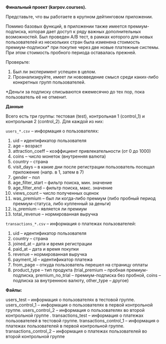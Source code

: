 **Финальный проект (karpov.courses).**

Представьте, что вы работаете в крупном дейтинговом приложении.

Помимо базовых функций, в приложении также имеется премиум-подписка, которая дает доступ к ряду важных дополнительных возможностей. Был проведен A/B тест, в рамках которого для новых пользователей из нескольких стран была изменена стоимость премиум-подписки* при покупке через две новые платежные системы. При этом стоимость пробного периода оставалась прежней.

Проверьте:

1. Был ли эксперимент успешен в целом.
2. Проанализируйте, имеет ли нововведение смысл среди каких-либо конкретных групп пользователей.

*Деньги за подписку списываются ежемесячно до тех пор, пока пользователь её не отменит.

**Данные**

Всего есть три группы: тестовая (test), контрольная 1 (control_1) и контрольная 2 (control_2). Для каждой из них:

`users_*.csv` – информация о пользователях:

1. uid – идентификатор пользователя
2. age – возраст
3. attraction_coeff – коэффициент привлекательности (от 0 до 1000)
4. coins – число монеток (внутренняя валюта)
5. country – страна  
6. visit_days – в какие дни после регистрации пользователь посещал приложение (напр. в 1, затем в 7)
7. gender – пол
8. age_filter_start  – фильтр поиска, мин. значение 
9. age_filter_end  – фильтр поиска, макс. значение 
10. views_count – число полученных оценок 
11. was_premium – был ли когда-либо премиум (либо пробный период премиум-статуса, либо купленный за деньги)
12. is_premium –  является ли премиум
13. total_revenue – нормированная выручка 

`transactions_*.csv` – информация о платежах пользователей:

1. uid – идентификатор пользователя
2. country – страна
3. joined_at – дата и время регистрации
4. paid_at – дата и время покупки
5. revenue – нормированная выручка
6. payment_id – идентификатор платежа
7. from_page – откуда пользователь перешел на страницу оплаты
8. product_type – тип продукта (trial_premium – пробная премиум-подписка, premium_no_trial – премиум-подписка без пробной, coins – подписка за внутреннюю валюту, other_type – другое) 

**Файлы:**

users_test – информация о пользователях в тестовой группе. 
users_control_1 – информация о пользователях в первой контрольной группе. 
users_control_2 – информация о пользователях во второй контрольной группе . 
transactions_test – информация о платежах пользователей в тестовой группе. 
transactions_control_1 – информация о платежах пользователей в первой контрольной группе. 
transactions_control_2 – информация о платежах пользователей во второй контрольной группе 

